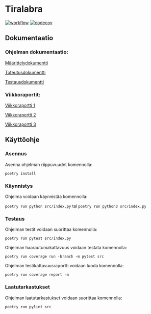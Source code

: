# Tiralabra

[![workflow](https://github.com/Dhkj/Tiralabra/actions/workflows/main.yml/badge.svg)](https://github.com/Dhkj/Tiralabra/actions)
[![codecov](https://codecov.io/gh/Dhkj/Tiralabra/branch/main/graph/badge.svg?token=GGQ60FH4C3)](https://codecov.io/gh/Dhkj/Tiralabra)

## Dokumentaatio
### Ohjelman dokumentaatio:

[Määrittelydokumentti](https://github.com/Dhkj/Tiralabra/blob/main/Documentation/M%C3%A4%C3%A4rittelydokumentti.md)

[Toteutusdokumentti](https://github.com/Dhkj/Tiralabra/blob/main/Documentation/Toteutusdokumentti.md)

[Testausdokumentti](https://github.com/Dhkj/Tiralabra/blob/main/Documentation/Testausdokumentti.md)

### Viikkoraportit:

[Viikkoraportti 1](https://github.com/Dhkj/Tiralabra/blob/main/Documentation/Viikkoraportti%201.md)

[Viikkoraportti 2](https://github.com/Dhkj/Tiralabra/blob/main/Documentation/Viikkoraportti%202.md)

[Viikkoraportti 3](https://github.com/Dhkj/Tiralabra/blob/main/Documentation/Viikkoraportti%203.md)

## Käyttöohje
### Asennus

Asenna ohjelman riippuvuudet komennolla:

```poetry install```

### Käynnistys

Ohjelma voidaan käynnistää komennolla:

```poetry run python src/index.py```
tai
```poetry run python3 src/index.py```

### Testaus

Ohjelman testit voidaan suorittaa komennolla:

```poetry run pytest src/index.py```

Ohjelman haarautumakattavuus voidaan testata komennolla:

```poetry run coverage run -branch -m pytest src```

Ohjelman testikattavuusraportti voidaan luoda komennolla:

```poetry run coverage report -m```

### Laatutarkastukset

Ohjelman laatutarkastukset voidaan suorittaa komennolla:

```poetry run pylint src```

